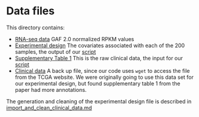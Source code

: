Data files
==========

This directory contains: 
- [RNA-seq data](https://github.com/rdocking/stat540-group-project-aml-cnv/blob/master/data/laml.rnaseq.179_v1.0_gaf2.0_rpkm_matrix.txt.tcgaID.txt) GAF 2.0 normalized RPKM values
- [Experimental design](https://github.com/rdocking/stat540-group-project-aml-cnv/blob/master/data/experimental_design.csv) The  covariates associated with each of the 200 samples, the output of our [script](https://github.com/rdocking/stat540-group-project-aml-cnv/blob/master/code/parse_supplementary_table.py)
- [Supplementary Table 1](https://github.com/rdocking/stat540-group-project-aml-cnv/blob/master/data/SuppTable01.update.2013.05.13.csv) This is the raw clinical data, the input for our [script](https://github.com/rdocking/stat540-group-project-aml-cnv/blob/master/code/parse_supplementary_table.py)
- [Clinical data](https://github.com/rdocking/stat540-group-project-aml-cnv/blob/master/data/clinical_patient_laml.tsv) A back up file, since our code uses `wget` to access the file from the TCGA website. We were originally going to use this data set for our experimental design, but found supplementary table 1 from the paper had more annotations.

The generation and cleaning of the experimental design file is described in [import_and_clean_clinical_data.md](https://github.com/rdocking/stat540-group-project-aml-cnv/blob/master/code/clinical_data_import/import_and_clean_clinical_data.Rmd)
